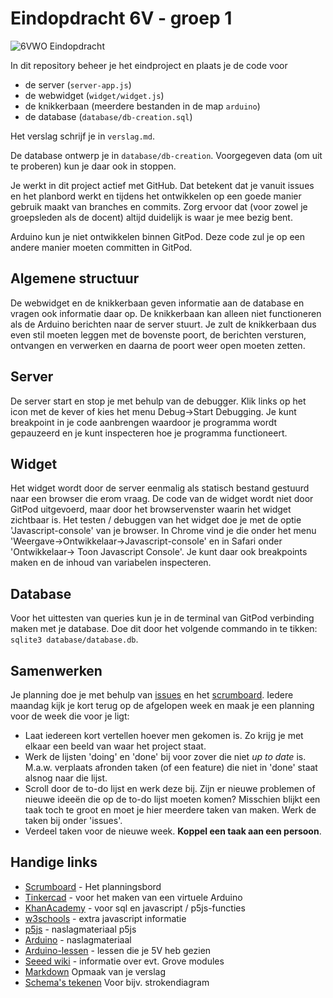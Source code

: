 # Eindopdracht 6V - groep 1

![6VWO Eindopdracht](https://img.shields.io/badge/6VWO-Eindopdracht-red)


In dit repository beheer je het eindproject en plaats je de code voor
- de server (`server-app.js`)
- de webwidget (`widget/widget.js`)
- de knikkerbaan (meerdere bestanden in de map `arduino`)
- de database (`database/db-creation.sql`)


Het verslag schrijf je in `verslag.md`.

De database ontwerp je in `database/db-creation`. Voorgegeven data (om uit te proberen) kun je daar ook in stoppen.

Je werkt in dit project actief met GitHub. Dat betekent dat je vanuit issues en het planbord werkt en tijdens het ontwikkelen op een goede manier gebruik maakt van branches en commits.
Zorg ervoor dat (voor zowel je groepsleden als de docent) altijd duidelijk is waar je mee bezig bent.

Arduino kun je niet ontwikkelen binnen GitPod. Deze code zul je op een andere manier moeten committen in GitPod.

## Algemene structuur
De webwidget en de knikkerbaan geven informatie aan de database en vragen ook informatie daar op. De knikkerbaan kan alleen niet functioneren als de Arduino berichten naar de server stuurt. Je zult de knikkerbaan dus even stil moeten leggen met de bovenste poort, de berichten versturen, ontvangen en verwerken en daarna de poort weer open moeten zetten.

## Server
De server start en stop je met behulp van de debugger. Klik links op het icon met de kever of kies het menu Debug->Start Debugging. Je kunt breakpoint in je code aanbrengen waardoor je programma wordt gepauzeerd en je kunt inspecteren hoe je programma functioneert.

## Widget
Het widget wordt door de server eenmalig als statisch bestand gestuurd naar een browser die erom vraag. De code van de widget wordt niet door GitPod uitgevoerd, maar door het browservenster waarin het widget zichtbaar is. Het testen / debuggen van het widget doe je met de optie 'Javascript-console' van je browser. In Chrome vind je die onder het menu 'Weergave->Ontwikkelaar->Javascript-console' en in Safari onder 'Ontwikkelaar-> Toon Javascript Console'. Je kunt daar ook breakpoints maken en de inhoud van variabelen inspecteren.

## Database
Voor het uittesten van queries kun je in de terminal van GitPod verbinding maken met je database. Doe dit door het volgende commando in te tikken: `sqlite3 database/database.db`.

## Samenwerken
Je planning doe je met behulp van [issues](/issues) en het [scrumboard](/projects/1). Iedere maandag kijk je kort terug op de afgelopen week en maak je een planning voor de week die voor je ligt:
- Laat iedereen kort vertellen hoever men gekomen is. Zo krijg je met elkaar een beeld van waar het project staat.
- Werk de lijsten 'doing' en 'done' bij voor zover die niet _up to date_ is. M.a.w. verplaats afronden taken (of een feature) die niet in 'done' staat alsnog naar die lijst.
- Scroll door de to-do lijst en werk deze bij. Zijn er nieuwe problemen of nieuwe ideeën die op de to-do lijst moeten komen? Misschien blijkt een taak toch te groot en moet je hier meerdere taken van maken. Werk de taken bij onder 'issues'.
- Verdeel taken voor de nieuwe week. **Koppel een taak aan een persoon**.


## Handige links
* [Scrumboard](/projects/1) - Het planningsbord
* [Tinkercad](https://tinkercad.io) - voor het maken van een virtuele Arduino
* [KhanAcademy](https://khanacademy.org) - voor sql en javascript / p5js-functies
* [w3schools](https://w3shools.com) - extra javascript informatie
* [p5js](https://p5js.org/reference) - naslagmateriaal p5js
* [Arduino](https://www.arduino.cc/reference) - naslagmateriaal
* [Arduino-lessen](http://arduino-lessen.nl) - lessen die je 5V heb gezien
* [Seeed wiki](https://wiki.seeedstudio.com/Grove/) - informatie over evt. Grove modules
* [Markdown](https://guides.github.com/pdfs/markdown-cheatsheet-online.pdf) Opmaak van je verslag
* [Schema's tekenen](https://draw.io) Voor bijv. strokendiagram
